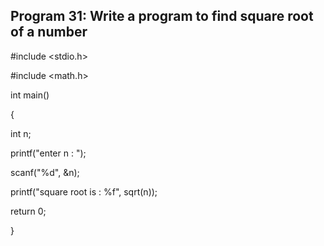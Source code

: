 ## Program 31: Write a program to find square root of a number
#include <stdio.h>

#include <math.h>

int main()

{

int n;

printf("enter n : ");

scanf("%d", &n);

printf("square root is : %f", sqrt(n));

return 0;

}
